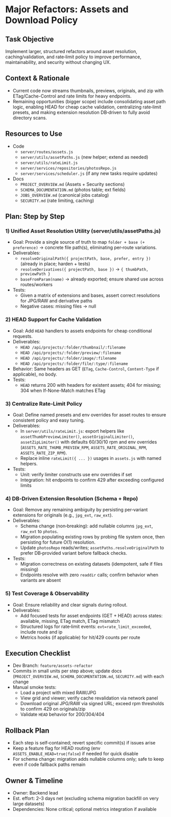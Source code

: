 # Major Refactors: Assets and Download Policy

## Task Objective
Implement larger, structured refactors around asset resolution, caching/validation, and rate‑limit policy to improve performance, maintainability, and security without changing UX.

## Context & Rationale
- Current code now streams thumbnails, previews, originals, and zip with ETag/Cache-Control and rate limits for heavy endpoints.
- Remaining opportunities (bigger scope) include consolidating asset path logic, enabling HEAD for cheap cache validation, centralizing rate‑limit presets, and making extension resolution DB‑driven to fully avoid directory scans.

## Resources to Use
- Code
  - `server/routes/assets.js`
  - `server/utils/assetPaths.js` (new helper; extend as needed)
  - `server/utils/rateLimit.js`
  - `server/services/repositories/photosRepo.js`
  - `server/services/scheduler.js` (if any new tasks require updates)
- Docs
  - `PROJECT_OVERVIEW.md` (Assets + Security sections)
  - `SCHEMA_DOCUMENTATION.md` (photos table; ext fields)
  - `JOBS_OVERVIEW.md` (canonical jobs catalog)
  - `SECURITY.md` (rate limiting, caching)

## Plan: Step by Step

### 1) Unified Asset Resolution Utility (server/utils/assetPaths.js)
- Goal: Provide a single source of truth to map `folder + base (+ preference)` → concrete file path(s), eliminating per‑route variations.
- Deliverables:
  - `resolveOriginalPath({ projectPath, base, prefer, entry })` (already in place; harden + tests)
  - `resolveDerivatives({ projectPath, base })` → `{ thumbPath, previewPath }`
  - `baseFromParam(name)` → already exported; ensure shared use across routes/workers
- Tests:
  - Given a matrix of extensions and bases, assert correct resolutions for JPG/RAW and derivative paths
  - Negative cases: missing files → null

### 2) HEAD Support for Cache Validation
- Goal: Add `HEAD` handlers to assets endpoints for cheap conditional requests.
- Deliverables:
  - `HEAD /api/projects/:folder/thumbnail/:filename`
  - `HEAD /api/projects/:folder/preview/:filename`
  - `HEAD /api/projects/:folder/image/:filename`
  - `HEAD /api/projects/:folder/file/:type/:filename`
- Behavior: Same headers as GET (`ETag`, `Cache-Control`, `Content-Type` if applicable), no body.
- Tests:
  - `HEAD` returns 200 with headers for existent assets; 404 for missing; 304 when If-None-Match matches ETag

### 3) Centralize Rate‑Limit Policy
- Goal: Define named presets and env overrides for asset routes to ensure consistent policy and easy tuning.
- Deliverables:
  - In `server/utils/rateLimit.js`: export helpers like `assetThumbPreviewLimiter()`, `assetOriginalLimiter()`, `assetZipLimiter()` with defaults 60/30/10 rpm and env overrides (`ASSETS_RATE_THUMB_PREVIEW_RPM`, `ASSETS_RATE_ORIGINAL_RPM`, `ASSETS_RATE_ZIP_RPM`).
  - Replace inline `rateLimit({ ... })` usages in `assets.js` with named helpers.
- Tests:
  - Unit: verify limiter constructs use env overrides if set
  - Integration: hit endpoints to confirm 429 after exceeding configured limits

### 4) DB‑Driven Extension Resolution (Schema + Repo)
- Goal: Remove any remaining ambiguity by persisting per‑variant extensions for originals (e.g., `jpg_ext`, `raw_ext`).
- Deliverables:
  - Schema change (non‑breaking): add nullable columns `jpg_ext`, `raw_ext` to `photos`.
  - Migration populating existing rows by probing file system once, then persisting for future O(1) resolution.
  - Update `photosRepo` reads/writes; `assetPaths.resolveOriginalPath` to prefer DB‑provided variant before fallback checks.
- Tests:
  - Migration correctness on existing datasets (idempotent, safe if files missing)
  - Endpoints resolve with zero `readdir` calls; confirm behavior when variants are absent

### 5) Test Coverage & Observability
- Goal: Ensure reliability and clear signals during rollout.
- Deliverables:
  - Add focused tests for asset endpoints (GET + HEAD) across states: available, missing, ETag match, ETag mismatch
  - Structured logs for rate‑limit events: `evt=rate_limit_exceeded`, include route and ip
  - Metrics hooks (if applicable) for hit/429 counts per route

## Execution Checklist
- Dev Branch: `feature/assets-refactor`
- Commits in small units per step above; update docs (`PROJECT_OVERVIEW.md`, `SCHEMA_DOCUMENTATION.md`, `SECURITY.md`) with each change
- Manual smoke tests:
  - Load a project with mixed RAW/JPG
  - View grid and viewer; verify cache revalidation via network panel
  - Download original JPG/RAW via signed URL; exceed rpm thresholds to confirm 429 on originals/zip
  - Validate `HEAD` behavior for 200/304/404

## Rollback Plan
- Each step is self‑contained; revert specific commit(s) if issues arise
- Keep a feature flag for HEAD routing (env `ASSETS_ENABLE_HEAD=true|false`) if needed for quick disable
- For schema change: migration adds nullable columns only; safe to keep even if code fallback paths remain

## Owner & Timeline
- Owner: Backend lead
- Est. effort: 2–3 days net (excluding schema migration backfill on very large datasets)
- Dependencies: None critical; optional metrics integration if available
